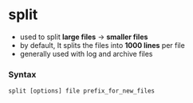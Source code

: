# split

* used to split **large files** -&gt; **smaller files**
* by default, It splits the files into **1000 lines** per file
* generally used with log and archive files

### Syntax

```text
split [options] file prefix_for_new_files
```



